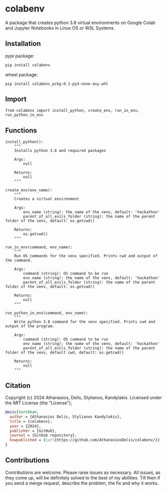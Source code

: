 # colabenv

A package that creates python 3.8 virtual environments on Google  Colab and Jupyter Notebooks in Linux OS or WSL Systems.

## Installation

pypi package:

```bash
pip install colabenv
```

wheel package:

```
pip install colabenv_pckg-0.1-py3-none-any.whl
```

## Import

```
from colabenv import install_python, create_env, run_in_env, run_python_in_env
```

## Functions

```
install_python(): 
    """
    Installs python 3.8 and required packages
		
    Args:
    	null
		
    Returns:
        null
    """
```

```
create_env(env_name):
    """
    Creates a virtual environment 
	 
    Args:
        env_name (string): the name of the venv, default: 'hackathon'
        parent_of_all_evils_folder (string): the name of the parent folder of the venv, default: os.getcwd()
	 
    Returns:
        os.getcwd()
    """
```

```
run_in_env(command, env_name):
    """
    Run OS commands for the venv specified. Prints cwd and output of the command.
	 
    Args:
        command (string): OS command to be run
        env_name (string): the name of the venv, default: 'hackathon'
        parent_of_all_evils_folder (string): the name of the parent folder of the venv, default: os.getcwd()
	 
    Returns:
        null
    """
```

```
run_python_in_env(command, env_name):
    """
    Write python 3.8 command for the venv specified. Prints cwd and output of the program.
	 
    Args:
        command (string): OS command to be run
        env_name (string): the name of the venv, default: 'hackathon'
        parent_of_all_evils_folder (string): the name of the parent folder of the venv, default cwd, default: os.getcwd()
	 
    Returns:
        null
    """
```
		
## Citation

Copyright (c) 2024 Athanasios, Delis, Stylianos, Kandylakis. Licensed under the MIT License (the "License");

```bibtex
@misc{torchkan,
  author = {Athanasios Delis, Stylianos Kandylakis},
  title = {colabenv},
  year = {2024},
  publisher = {GitHub},
  journal = {GitHub repository},
  howpublished = {\url{https://github.com/AthanasiosDelis/colabenv/}}
}
```

## Contributions

Contributions are welcome. Please raise issues as necessary. All issues, as they come up, will be definitely solved to the best of my abilities. Till then if you send a merge request, describe the problem, the fix and why it works.